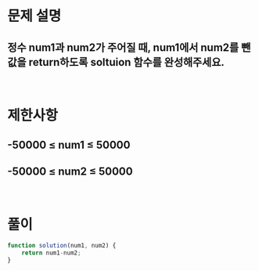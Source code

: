 # 문제 설명
## 정수 num1과 num2가 주어질 때, num1에서 num2를 뺀 값을 return하도록 soltuion 함수를 완성해주세요.

<br>

# 제한사항
## -50000 ≤ num1 ≤ 50000
## -50000 ≤ num2 ≤ 50000

<br>

# 풀이

```js
function solution(num1, num2) {
    return num1-num2;
}
```